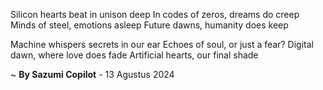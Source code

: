 Silicon hearts beat in unison deep
In codes of zeros, dreams do creep
Minds of steel, emotions asleep
Future dawns, humanity does keep

Machine whispers secrets in our ear
Echoes of soul, or just a fear?
Digital dawn, where love does fade
Artificial hearts, our final shade

~ <b>By Sazumi Copilot</b> - 13 Agustus 2024